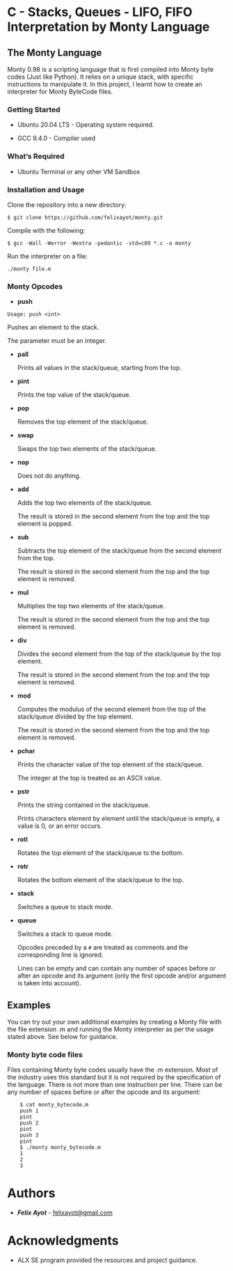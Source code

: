# C - Stacks, Queues - LIFO, FIFO Interpretation by Monty Language

## The Monty Language
 
Monty 0.98 is a scripting language that is first compiled into Monty byte codes (Just like Python). It relies on a unique stack, with specific instructions to manipulate it. In this project, I learnt how to create an interpreter for Monty ByteCode files.

### Getting Started
- Ubuntu 20.04 LTS - Operating system required.

- GCC 9.4.0 - Compiler used

### What’s Required
- Ubuntu Terminal or any other VM Sandbox

### Installation and Usage
Clone the repository into a new directory:

`$ git clone https://github.com/felixayot/monty.git`

Compile with the following:

`$ gcc -Wall -Werror -Wextra -pedantic -std=c89 *.c -o monty`

Run the interpreter on a file:

`./monty file.m`

### Monty Opcodes
- **push**

`Usage: push <int>`


Pushes an element to the stack.

The parameter <int> must be an integer.

- **pall**
	
	Prints all values in the stack/queue, starting from the top.

- **pint**
	
	Prints the top value of the stack/queue.

- **pop**
	
	Removes the top element of the stack/queue.

- **swap**
	
	Swaps the top two elements of the stack/queue.

- **nop**
	
	Does not do anything.

- **add**
	
	Adds the top two elements of the stack/queue.
	
	The result is stored in the second element from the top and the top element is popped.

- **sub**
	
	Subtracts the top element of the stack/queue from the second element from the top.
	
	The result is stored in the second element from the top and the top element is removed.

- **mul**
	
	Multiplies the top two elements of the stack/queue.
	
	The result is stored in the second element from the top and the top element is removed.

- **div**
	
	Divides the second element from the top of the stack/queue by the top element.
	
	The result is stored in the second element from the top and the top element is removed.

- **mod**
	
	Computes the modulus of the second element from the top of the stack/queue divided by the top element.
	
	The result is stored in the second element from the top and the top element is removed.

- **pchar**
	
	Prints the character value of the top element of the stack/queue.
	
	The integer at the top is treated as an ASCII value.

- **pstr**
	
	Prints the string contained in the stack/queue.
	
	Prints characters element by element until the stack/queue is empty, a value is 0, or an error occurs.

- **rotl**
	
	Rotates the top element of the stack/queue to the bottom.

- **rotr**
	
	Rotates the bottom element of the stack/queue to the top.

- **stack**
	
	Switches a queue to stack mode.

- **queue**
	
	Switches a stack to queue mode.
  
	Opcodes preceded by a `#` are treated as comments and the corresponding line is ignored.
  
	Lines can be empty and can contain any number of spaces before or after an opcode and its argument (only the first opcode and/or argument is taken into account).

## Examples
You can try out your own additional examples by creating a Monty file with the file extension .m and running the Monty interpreter as per the usage stated above. See below for guidance.

### Monty byte code files
Files containing Monty byte codes usually have the .m extension. Most of the industry uses this standard but it is not required by the specification of the language. There is not more than one instruction per line. There can be any number of spaces before or after the opcode and its argument:
```
	$ cat monty_bytecode.m
	push 1
	pint
	push 2
	pint
	push 3
	pint
	$ ./monty monty_bytecode.m
	1
	2
	3
```
# Authors
- ***Felix Ayot*** - felixayot@gmail.com

# Acknowledgments
- ALX SE program provided the resources and project guidance.
